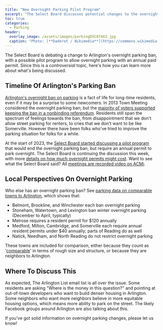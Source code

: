 ```yaml
---
title: "New Overnight Parking Pilot Program"
excerpt: "The Select Board discusses potential changes to the overnight parking ban"
toc: true
categories:
  - Parking
header:
  overlay_image: /assets/images/parkingDSC07463.jpg
  caption: "Photo: [**Daderot / Wikimedia**](https://commons.wikimedia.org/wiki/File:Arlington_Center_-_Arlington,_MA_-_DSC07463.jpg)"
---
```



The Select Board is debating a change to Arlington's overnight parking ban, with a possible pilot program to allow overnight parking with an annual paid permit.  Since this is a *controversial* topic, here's how you can learn more about what's being discussed.


## Timeline Of Arlington's Parking Ban

[Arlington's overnight ban on parking](https://www.arlingtonma.gov/departments/police/traffic-parking/overnight-parking) is a fact of life for long-time residents, even if it may be a surprise to some newcomers.  In 2013 Town Meeting considered the overnight parking ban; but the [majority of voters supported keeping the ban in a nonbinding referendum](https://yourarlington.com/arlington-archives/town-school/elections/election-2013.html).  Residents still span the spectrum of feelings towards the ban, from disappointment that we don't allow street parking for renters, to cries that we don't want to be like Somerville.  However there have been folks who've tried to improve the parking situation for folks for a while.

At the start of 2023, the [Select Board started discussing a pilot program](https://yourarlington.com/arlington-archives/town-school/selectboard/sb-011123.html) that would end the overnight parking ban, but require an annual permit to park overnight.  The Select Board is continuing the discussion this week, with more [details on how much overnight permits might cost](https://yourarlington.com/arlington-archives/town-school/selectboard/sb-012523.html).  Want to see what the Select Board said?  All [meetings are recorded video on ACMi](https://www.youtube.com/playlist?list=PLztbi9KA9roVibSYmXmzb1iHjbR4QWwoK).


## Local Perspectives On Overnight Parking

Who else has an overnight parking ban?  See [parking data on comparable towns to Arlington](/comparable/), which shows that:

* Belmont, Brookline, and Winchester each ban overnight parking
* Stoneham, Watertown, and Lexington ban winter overnight parking (December to April, typically)
* Melrose requires a resident permit for $120 annually
* Medford, Milton, Cambridge, and Somerville each require annual resident permits under $40 annually; parts of Reading do as well
* Natick, Needham, and North Reading do not restrict overnight parking

These towns are included for comparison, either because they count as '[comparable](/comparable/)' in terms of rough size and structure, or because they are neighbors to Arlington.


## Where To Discuss This

As expected, The Arlington List email list is all over the issue.  Some residents are asking "Where is the money in this question?" and pointing at out-of-town developers who want to build denser housing in Arlington.   Some neighbors who want more neighbors believe in more equitable housing options, which means more ability to park on the street.  The likely Facebook groups around Arlington are also talking about this.

If you've got solid information on overnight parking changes, please let us know!
